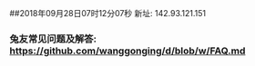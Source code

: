 ##2018年09月28日07时12分07秒 新址: 142.93.121.151
### 兔友常见问题及解答: https://github.com/wanggonging/d/blob/w/FAQ.md
